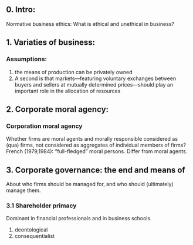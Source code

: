 ## 0. Intro:

Normative business ethics:
What is ethical and unethical in business?

## 1. Variaties of business:
### Assumptions:	
1. the means of production can be privately owned 
2. A second is that markets—featuring voluntary exchanges between buyers and sellers at mutually determined prices—should play an important role in the allocation of resources

## 2. Corporate moral agency:
### Corporation moral agency
Whether firms are moral agents and morally responsible considered as (qua) firms, not considered as aggregates of individual members of firms?
French (1979,1984): “full-fledged” moral persons. Differ from moral agents. 

## 3. Corporate governance: the end and means of
About who firms should be managed for, and who should (ultimately) manage them.

### 3.1 Shareholder primacy
Dominant in financial professionals and in business schools.
1. deontological
2. consequentialist 


<!--stackedit_data:
eyJoaXN0b3J5IjpbMTUxNDExMTcyMywtMTc4ODI0ODA2NywzMj
c1ODAyNjVdfQ==
-->